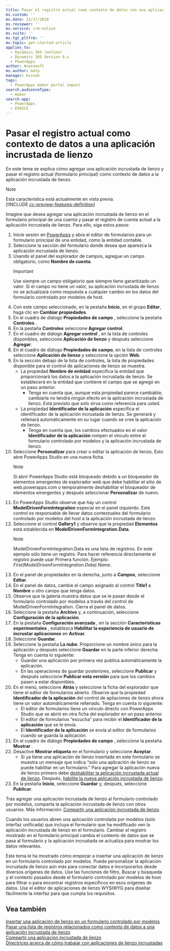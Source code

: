 ```yaml
---
title: Pasar el registro actual como contexto de datos con una aplicación incrustada de lienzo | MicrosoftDocs
ms.custom: ''
ms.date: 12/17/2018
ms.reviewer: ''
ms.service: crm-online
ms.suite: ''
ms.tgt_pltfrm: ''
ms.topic: get-started-article
applies_to:
  - Dynamics 365 (online)
  - Dynamics 365 Version 9.x
  - PowerApps
author: Aneesmsft
ms.author: matp
manager: kvivek
tags:
  - PowerApps maker portal impact
search.audienceType:
  - maker
search.app:
  - PowerApps
  - D365CE
---
```


# <a name="pass-the-current-record-as-data-context-to-an-embedded-canvas-app"></a>Pasar el registro actual como contexto de datos a una aplicación incrustada de lienzo
En este tema se explica cómo agregar una aplicación incrustada de lienzo y pasar el registro actual (formulario principal) como contexto de datos a la aplicación incrustada de lienzo.

> [!NOTE]
> Esta característica está actualmente en vista previa. <br />
> [!INCLUDE [cc-preview-features-definition](../../includes/cc-preview-features-definition.md)] 

Imagine que desea agregar una aplicación incrustada de lienzo en el formulario principal de una cuenta y pasar el registro de cuenta actual a la aplicación incrustada de lienzo. Para ello, siga estos pasos: 

1.  Inicie sesión en [PowerApps](https://web.powerapps.com/?utm_source=padocs&utm_medium=linkinadoc&utm_campaign=referralsfromdoc) y abra el editor de formularios para un formulario principal de una entidad, como la entidad contable. 
2.  Seleccione la sección del formulario donde desea que aparezca la aplicación incrustada de lienzo.
3.  Usando el panel del explorador de campos, agregue un campo obligatorio, como **Nombre de cuenta**.
      > [!IMPORTANT]
      > Use siempre un campo obligatorio que siempre tiene garantizado un valor. Si el campo no tiene un valor, su aplicación incrustada de lienzo no se actualizará como respuesta a cualquier cambio en los datos del formulario controlado por modelos de host.
4.  Con este campo seleccionado, en la pestaña **Inicio**, en el grupo **Editar**, haga clic en **Cambiar propiedades**.
5.  En el cuadro de diálogo **Propiedades de campo** , seleccione la pestaña **Controles** .
6.  En la pestaña **Controles** seleccione **Agregar control**.
7.  En el cuadro de diálogo **Agregar control** , en la lista de controles disponibles, seleccione **Aplicación de lienzo** y después seleccione **Agregar**.
8.  En el cuadro de diálogo **Propiedades de campo**, en la lista de controles seleccione **Aplicación de lienzo** y seleccione la opción **Web**.
9.  En la sección debajo de la lista de controles, la lista de propiedades disponible para el control de aplicaciones de lienzo se muestra.
     - La propiedad **Nombre de entidad** especifica la entidad que proporcionará los datos a la aplicación incrustada de lienzo. Se establecerá en la entidad que contiene el campo que se agregó en un paso anterior.
         - Tenga en cuenta que, aunque esta propiedad parece cambiable, cambiarla no tendrá ningún efecto en la aplicación incrustada de lienzo. Está previsto que solo sirva como referencia para usted.
     - La propiedad **Identificador de la aplicación** especifica el identificador de la aplicación incrustada de lienzo. Se generará y rellenará automáticamente en su lugar cuando se cree la aplicación de lienzo.
         - Tenga en cuenta que, los cambios efectuados en el valor **Identificador de la aplicación** rompen el vínculo entre el formulario controlado por modelos y la aplicación incrustada de lienzo.
10. Seleccione **Personalizar** para crear o editar la aplicación de lienzo. Esto abre PowerApps Studio en una nueva ficha.
       > [!NOTE]
       > Si abrir PowerApps Studio está bloqueado debido a un bloqueador de elementos emergentes de explorador web que debe habilitar el sitio de web.powerapps.com o temporalmente deshabilitar el bloqueador de elementos emergentes y después seleccionar **Personalizar** de nuevo.
11. En PowerApps Studio observe que hay un control **ModelDrivenFormIntegration** especial en el panel izquierdo. Este control es responsable de llevar datos contextuales del formulario controlado por modelos del host a la aplicación incrustada de lienzo.
12. Seleccione el control **Gallery1** y observe que la propiedad **Elementos** está establecida en **ModelDrivenFormIntegration.Data**.
      > [!NOTE]
      > ModelDrivenFormIntegration.Data es una lista de registros. En este ejemplo sólo tiene un registro. Para hacer referencia directamente el registro puede usar Primera función. Ejemplo: *First(ModelDrivenFormIntegration.Data).Name*.
13. En el panel de propiedades en la derecha, junto a **Campos**, seleccione **Editar**.
14. En el panel de datos, cambie el campo asignado al control **Title1** a **Nombre** u otro campo que tenga datos.
15. Observe que la galería muestra datos que se le pasan desde el formulario controlado por modelos a través del control de ModelDrivenFormIntegration. Cierra el panel de datos.
16. Seleccione la pestaña **Archivo** y, a continuación, seleccione **Configuración de la aplicación**.
17. En la pestaña **Configuración avanzada** , en la sección **Características experimentales** , establezca **Habilitar la experiencia de usuario de incrustar aplicaciones** en **Activar**.
18. Seleccione **Guardar**. 
19. Seleccione la pestaña **La nube**. Proporcione un nombre único para la aplicación y después seleccione **Guardar** en la parte inferior derecha. Tenga en cuenta lo siguiente: 
    -  Guardar una aplicación por primera vez publica automáticamente la aplicación.
      -  En las operaciones de guardar posteriores, seleccione **Publicar** y después seleccione **Publicar esta versión** para que los cambios pasen a estar disponibles.
20. En el menú, seleccione **Atrás** y seleccione la ficha del explorador que tiene el editor de formularios abierto. Observe que la propiedad **Identificador de la aplicación** del control de apliaciones de lienzo ahora tiene un valor automáticamente rellenado. Tenga en cuenta lo siguiente: 
    -   El editor de formularios tiene un vínculo directo con PowerApps Studio que se abrió en otra ficha del explorador en un paso anterior.
    -   El editor de formularios “escucha” para recibir el **Identificador de la aplicación** que se le envía.
    -   El **Identificador de la aplicación** se envía al editor de formularios cuando se guarda la aplicación.
21. En el cuadro de diálogo **Propiedades de campo** , seleccione la pestaña **Mostrar** .
22. Desactive **Mostrar etiqueta** en el formulario y seleccione **Aceptar**.
    -   Si ya tiene una aplicación de lienzo insertada en este formulario se muestra un mensaje que indica “solo una aplicación de lienzo se puede habilitar en un formulario.” Para agregar la aplicación nueva de lienzo primero debe [deshabilitar la aplicación incrustada actual de lienzo](embedded-canvas-app-guidelines.md#disable-an-embedded-canvas-app). Después, [habilite la nueva aplicación incrustada de lienzo](embedded-canvas-app-guidelines.md#enable-an-embedded-canvas-app).
23. En la pestaña **Inicio**, seleccione **Guardar** y, después, seleccione **Publicar**.

Tras agregar una aplicación incrustada de lienzo al formulario controlado por modelos, comparta la aplicación incrustada de lienzo con otros usuarios. Más información: [Compartir una aplicación incrustada de lienzo](share-embedded-canvas-app.md).

Cuando los usuarios abren una aplicación controlada por modelos (solo interfaz unificada) que incluya el formulario que ha modificado ven la aplicación incrustada de lienzo en el formulario. Cambiar el registro mostrado en el formulario principal cambia el contexto de datos que se pasa al formulario y la aplicación incrustada se actualiza para mostrar los datos relevantes.

Este tema le ha mostrado cómo empezar a insertar una aplicación de lienzo en un formulario controlado por modelos. Puede personalizar la aplicación incrustada de lienzo aún más para conectar datos e incorporarlos desde diversos orígenes de datos. Use las funciones de filtro, Buscar y búsqueda y el contexto pasados desde el formulario controlado por modelos de host para filtrar o para encontrar registros específicos en esos orígenes de datos. Use el editor de aplicaciones de lienzo WYSIWYG para diseñar fácilmente la interfaz para que cumpla los requisitos.

## <a name="see-also"></a>Vea también
[Insertar una aplicación de lienzo en un formulario controlado por modelos](embed-canvas-app-in-form.md) <br />
[Pasar una lista de registros relacionados como contexto de datos a una aplicación incrustada de lienzo](pass-related-embedded-canvas-app.md) <br />
[Compartir una aplicación incrustada de lienzo](share-embedded-canvas-app.md) <br />
[Directrices acerca de cómo trabajar con aplicaciones de lienzo incrustadas](embedded-canvas-app-guidelines.md)
